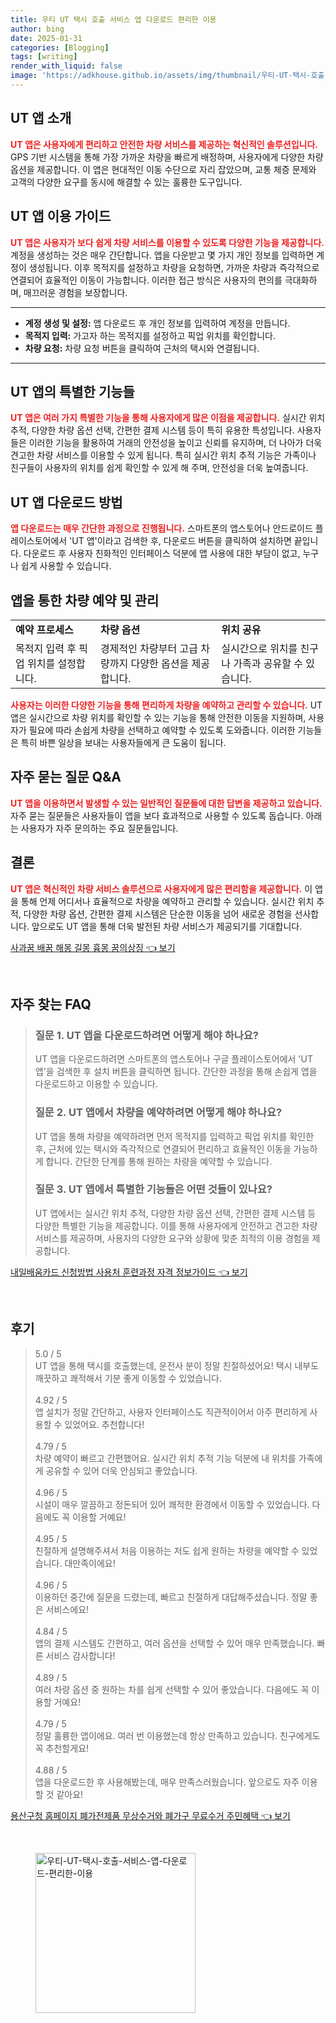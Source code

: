 ```yaml
---
title: 우티 UT 택시 호출 서비스 앱 다운로드 편리한 이용
author: bing
date: 2025-01-31
categories: [Blogging]
tags: [writing]
render_with_liquid: false
image: 'https://adkhouse.github.io/assets/img/thumbnail/우티-UT-택시-호출-서비스-앱-다운로드-편리한-이용.webp'
---
```



<h2 id='UT 앱 소개'>UT 앱 소개</h2>

<p><b><span style="color: #ee2323;">UT 앱은 사용자에게 편리하고 안전한 차량 서비스를 제공하는 혁신적인 솔루션입니다.</span></b> GPS 기반 시스템을 통해 가장 가까운 차량을 빠르게 배정하며, 사용자에게 다양한 차량 옵션을 제공합니다. 이 앱은 현대적인 이동 수단으로 자리 잡았으며, 교통 체증 문제와 고객의 다양한 요구를 동시에 해결할 수 있는 훌륭한 도구입니다.</p>

<h2 id='이용 가이드'>UT 앱 이용 가이드</h2>

<p><b><span style="color: #ee2323;">UT 앱은 사용자가 보다 쉽게 차량 서비스를 이용할 수 있도록 다양한 기능을 제공합니다.</span></b> 계정을 생성하는 것은 매우 간단합니다. 앱을 다운받고 몇 가지 개인 정보를 입력하면 계정이 생성됩니다. 이후 목적지를 설정하고 차량을 요청하면, 가까운 차량과 즉각적으로 연결되어 효율적인 이동이 가능합니다. 이러한 접근 방식은 사용자의 편의를 극대화하며, 매끄러운 경험을 보장합니다.</p>

<hr />

<ul>
    <li><b>계정 생성 및 설정:</b> 앱 다운로드 후 개인 정보를 입력하여 계정을 만듭니다.</li>
    <li><b>목적지 입력:</b> 가고자 하는 목적지를 설정하고 픽업 위치를 확인합니다.</li>
    <li><b>차량 요청:</b> 차량 요청 버튼을 클릭하여 근처의 택시와 연결됩니다.</li>
</ul>

<hr />

<h2 id='특별한 기능'>UT 앱의 특별한 기능들</h2>

<p><b><span style="color: #ee2323;">UT 앱은 여러 가지 특별한 기능을 통해 사용자에게 많은 이점을 제공합니다.</span></b> 실시간 위치 추적, 다양한 차량 옵션 선택, 간편한 결제 시스템 등이 특히 유용한 특성입니다. 사용자들은 이러한 기능을 활용하여 거래의 안전성을 높이고 신뢰를 유지하며, 더 나아가 더욱 견고한 차량 서비스를 이용할 수 있게 됩니다. 특히 실시간 위치 추적 기능은 가족이나 친구들이 사용자의 위치를 쉽게 확인할 수 있게 해 주며, 안전성을 더욱 높여줍니다.</p>

<h2 id='다운로드 방법'>UT 앱 다운로드 방법</h2>

<p><b><span style="color: #ee2323;">앱 다운로드는 매우 간단한 과정으로 진행됩니다.</span></b> 스마트폰의 앱스토어나 안드로이드 플레이스토어에서 'UT 앱'이라고 검색한 후, 다운로드 버튼을 클릭하여 설치하면 끝입니다. 다운로드 후 사용자 친화적인 인터페이스 덕분에 앱 사용에 대한 부담이 없고, 누구나 쉽게 사용할 수 있습니다.</p>

<h2 id='차량 예약 및 관리'>앱을 통한 차량 예약 및 관리</h2>

<table>
    <tr>
        <td><b>예약 프로세스</b></td>
        <td><b>차량 옵션</b></td>
        <td><b>위치 공유</b></td>
    </tr>
    <tr>
        <td>목적지 입력 후 픽업 위치를 설정합니다.</td>
        <td>경제적인 차량부터 고급 차량까지 다양한 옵션을 제공합니다.</td>
        <td>실시간으로 위치를 친구나 가족과 공유할 수 있습니다.</td>
    </tr>
</table>

<p><b><span style="color: #ee2323;">사용자는 이러한 다양한 기능을 통해 편리하게 차량을 예약하고 관리할 수 있습니다.</span></b> UT 앱은 실시간으로 차량 위치를 확인할 수 있는 기능을 통해 안전한 이동을 지원하며, 사용자가 필요에 따라 손쉽게 차량을 선택하고 예약할 수 있도록 도와줍니다. 이러한 기능들은 특히 바쁜 일상을 보내는 사용자들에게 큰 도움이 됩니다.</p>

<h2 id='자주 묻는 질문'>자주 묻는 질문 Q&A</h2>

<p><b><span style="color: #ee2323;">UT 앱을 이용하면서 발생할 수 있는 일반적인 질문들에 대한 답변을 제공하고 있습니다.</span></b> 자주 묻는 질문들은 사용자들이 앱을 보다 효과적으로 사용할 수 있도록 돕습니다. 아래는 사용자가 자주 문의하는 주요 질문들입니다.</p>

<h2 id='결론'>결론</h2>

<p><b><span style="color: #ee2323;">UT 앱은 혁신적인 차량 서비스 솔루션으로 사용자에게 많은 편리함을 제공합니다.</span></b> 이 앱을 통해 언제 어디서나 효율적으로 차량을 예약하고 관리할 수 있습니다. 실시간 위치 추적, 다양한 차량 옵션, 간편한 결제 시스템은 단순한 이동을 넘어 새로운 경험을 선사합니다. 앞으로도 UT 앱을 통해 더욱 발전된 차량 서비스가 제공되기를 기대합니다.</p>


<p><a class="click-button" title="사과꿈 배꿈 해몽 길몽 흉몽 꿈의상징" href="https://adkhouse.github.io/posts/%EC%82%AC%EA%B3%BC%EA%BF%88-%EB%B0%B0%EA%BF%88-%ED%95%B4%EB%AA%BD-%EA%B8%B8%EB%AA%BD-%ED%9D%89%EB%AA%BD-%EA%BF%88%EC%9D%98%EC%83%81%EC%A7%95/" rel="dofollow">사과꿈 배꿈 해몽 길몽 흉몽 꿈의상징 👈 보기</a></p><br>
<h2 id='자주_찾는_FAQ'>자주 찾는 FAQ</h2>
<div itemscope="" itemtype="https://schema.org/FAQPage"> 
<blockquote> 
<div itemscope="" itemprop="mainEntity" itemtype="https://schema.org/Question"> 
<h3 itemprop="name">질문 1. UT 앱을 다운로드하려면 어떻게 해야 하나요?</h3> 
<div itemscope="" itemprop="acceptedAnswer" itemtype="https://schema.org/Answer"> 
<span itemprop="text"> 
<p>UT 앱을 다운로드하려면 스마트폰의 앱스토어나 구글 플레이스토어에서 'UT 앱'을 검색한 후 설치 버튼을 클릭하면 됩니다. 간단한 과정을 통해 손쉽게 앱을 다운로드하고 이용할 수 있습니다.</p> 
</span> 
</div> 
</div> 

<div itemscope="" itemprop="mainEntity" itemtype="https://schema.org/Question"> 
<h3 itemprop="name">질문 2. UT 앱에서 차량을 예약하려면 어떻게 해야 하나요?</h3> 
<div itemscope="" itemprop="acceptedAnswer" itemtype="https://schema.org/Answer"> 
<span itemprop="text"> 
<p>UT 앱을 통해 차량을 예약하려면 먼저 목적지를 입력하고 픽업 위치를 확인한 후, 근처에 있는 택시와 즉각적으로 연결되어 편리하고 효율적인 이동을 가능하게 합니다. 간단한 단계를 통해 원하는 차량을 예약할 수 있습니다.</p> 
</span> 
</div> 
</div> 

<div itemscope="" itemprop="mainEntity" itemtype="https://schema.org/Question"> 
<h3 itemprop="name">질문 3. UT 앱에서 특별한 기능들은 어떤 것들이 있나요?</h3> 
<div itemscope="" itemprop="acceptedAnswer" itemtype="https://schema.org/Answer"> 
<span itemprop="text"> 
<p>UT 앱에서는 실시간 위치 추적, 다양한 차량 옵션 선택, 간편한 결제 시스템 등 다양한 특별한 기능을 제공합니다. 이를 통해 사용자에게 안전하고 견고한 차량 서비스를 제공하며, 사용자의 다양한 요구와 상황에 맞춘 최적의 이용 경험을 제공합니다.</p> 
</span> 
</div> 
</div> 
</blockquote> 
</div>
<p><a class="click-button" title="내일배움카드 신청방법 사용처 훈련과정 자격 정보가이드" href="https://adkhouse.github.io/posts/%EB%82%B4%EC%9D%BC%EB%B0%B0%EC%9B%80%EC%B9%B4%EB%93%9C-%EC%8B%A0%EC%B2%AD%EB%B0%A9%EB%B2%95-%EC%82%AC%EC%9A%A9%EC%B2%98-%ED%9B%88%EB%A0%A8%EA%B3%BC%EC%A0%95-%EC%9E%90%EA%B2%A9-%EC%A0%95%EB%B3%B4%EA%B0%80%EC%9D%B4%EB%93%9C/" rel="dofollow">내일배움카드 신청방법 사용처 훈련과정 자격 정보가이드 👈 보기</a></p><br>
<h2 id='후기'>후기</h2>
<div itemscope itemtype="https://schema.org/Product">
  <blockquote>
  <div itemprop="review" itemscope itemtype="https://schema.org/Review">
      <div itemprop="reviewRating" itemscope itemtype="https://schema.org/Rating"> <span itemprop="ratingValue">5.0</span> / <span itemprop="bestRating">5</span> </div>
      <span itemprop="reviewBody">UT 앱을 통해 택시를 호출했는데, 운전사 분이 정말 친절하셨어요! 택시 내부도 깨끗하고 쾌적해서 기분 좋게 이동할 수 있었습니다.</span>
  </div>
  <br>
  <div itemprop="review" itemscope itemtype="https://schema.org/Review">
      <div itemprop="reviewRating" itemscope itemtype="https://schema.org/Rating"> <span itemprop="ratingValue">4.92</span> / <span itemprop="bestRating">5</span> </div>
      <span itemprop="reviewBody">앱 설치가 정말 간단하고, 사용자 인터페이스도 직관적이어서 아주 편리하게 사용할 수 있었어요. 추천합니다!</span>
  </div>
  <br>
  <div itemprop="review" itemscope itemtype="https://schema.org/Review">
      <div itemprop="reviewRating" itemscope itemtype="https://schema.org/Rating"> <span itemprop="ratingValue">4.79</span> / <span itemprop="bestRating">5</span> </div>
      <span itemprop="reviewBody">차량 예약이 빠르고 간편했어요. 실시간 위치 추적 기능 덕분에 내 위치를 가족에게 공유할 수 있어 더욱 안심되고 좋았습니다.</span>
  </div>
  <br>
  <div itemprop="review" itemscope itemtype="https://schema.org/Review">
      <div itemprop="reviewRating" itemscope itemtype="https://schema.org/Rating"> <span itemprop="ratingValue">4.96</span> / <span itemprop="bestRating">5</span> </div>
      <span itemprop="reviewBody">시설이 매우 깔끔하고 정돈되어 있어 쾌적한 환경에서 이동할 수 있었습니다. 다음에도 꼭 이용할 거예요!</span>
  </div>
  <br>
  <div itemprop="review" itemscope itemtype="https://schema.org/Review">
      <div itemprop="reviewRating" itemscope itemtype="https://schema.org/Rating"> <span itemprop="ratingValue">4.95</span> / <span itemprop="bestRating">5</span> </div>
      <span itemprop="reviewBody">친절하게 설명해주셔서 처음 이용하는 저도 쉽게 원하는 차량을 예약할 수 있었습니다. 대만족이에요!</span>
  </div>
  <br>
  <div itemprop="review" itemscope itemtype="https://schema.org/Review">
      <div itemprop="reviewRating" itemscope itemtype="https://schema.org/Rating"> <span itemprop="ratingValue">4.96</span> / <span itemprop="bestRating">5</span> </div>
      <span itemprop="reviewBody">이용하던 중간에 질문을 드렸는데, 빠르고 친절하게 대답해주셨습니다. 정말 좋은 서비스에요!</span>
  </div>
  <br>
  <div itemprop="review" itemscope itemtype="https://schema.org/Review">
      <div itemprop="reviewRating" itemscope itemtype="https://schema.org/Rating"> <span itemprop="ratingValue">4.84</span> / <span itemprop="bestRating">5</span> </div>
      <span itemprop="reviewBody">앱의 결제 시스템도 간편하고, 여러 옵션을 선택할 수 있어 매우 만족했습니다. 빠른 서비스 감사합니다!</span>
  </div>
  <br>
  <div itemprop="review" itemscope itemtype="https://schema.org/Review">
      <div itemprop="reviewRating" itemscope itemtype="https://schema.org/Rating"> <span itemprop="ratingValue">4.89</span> / <span itemprop="bestRating">5</span> </div>
      <span itemprop="reviewBody">여러 차량 옵션 중 원하는 차를 쉽게 선택할 수 있어 좋았습니다. 다음에도 꼭 이용할 거예요!</span>
  </div>
  <br>
  <div itemprop="review" itemscope itemtype="https://schema.org/Review">
      <div itemprop="reviewRating" itemscope itemtype="https://schema.org/Rating"> <span itemprop="ratingValue">4.79</span> / <span itemprop="bestRating">5</span> </div>
      <span itemprop="reviewBody">정말 훌륭한 앱이에요. 여러 번 이용했는데 항상 만족하고 있습니다. 친구에게도 꼭 추천할게요!</span>
  </div>
  <br>
  <div itemprop="review" itemscope itemtype="https://schema.org/Review">
      <div itemprop="reviewRating" itemscope itemtype="https://schema.org/Rating"> <span itemprop="ratingValue">4.88</span> / <span itemprop="bestRating">5</span> </div>
      <span itemprop="reviewBody">앱을 다운로드한 후 사용해봤는데, 매우 만족스러웠습니다. 앞으로도 자주 이용할 것 같아요!</span>
  </div>
  </blockquote>
</div>
<p><a class="click-button" title="용산구청 홈페이지 폐가전제품 무상수거와 폐가구 무료수거 주민혜택" href="https://adkhouse.github.io/posts/%EC%9A%A9%EC%82%B0%EA%B5%AC%EC%B2%AD-%ED%99%88%ED%8E%98%EC%9D%B4%EC%A7%80-%ED%8F%90%EA%B0%80%EC%A0%84%EC%A0%9C%ED%92%88-%EB%AC%B4%EC%83%81%EC%88%98%EA%B1%B0%EC%99%80-%ED%8F%90%EA%B0%80%EA%B5%AC-%EB%AC%B4%EB%A3%8C%EC%88%98%EA%B1%B0-%EC%A3%BC%EB%AF%BC%ED%98%9C%ED%83%9D/" rel="dofollow">용산구청 홈페이지 폐가전제품 무상수거와 폐가구 무료수거 주민혜택 👈 보기</a></p><br>
<figure class="image"><img src="https://adkhouse.github.io/assets/img/thumbnail/우티-UT-택시-호출-서비스-앱-다운로드-편리한-이용.webp" alt="우티-UT-택시-호출-서비스-앱-다운로드-편리한-이용" width="256" height="256"></figure>